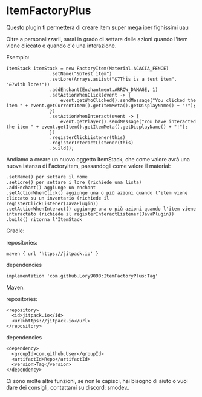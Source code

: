 # ItemFactoryPlus

Questo plugin ti permetterà di creare item super mega iper fighissimi uau

Oltre a personalizzarli, sarai in grado di settare delle azioni quando l'item viene cliccato e quando c'è una interazione.

Esempio:

```
ItemStack itemStack = new FactoryItem(Material.ACACIA_FENCE)
                .setName("&bTest item")
                .setLore(Arrays.asList("&7This is a test item", "&7with lore!"))
                .addEnchant(Enchantment.ARROW_DAMAGE, 1)
                .setActionWhenClick(event -> {
                    event.getWhoClicked().sendMessage("You clicked the item " + event.getCurrentItem().getItemMeta().getDisplayName() + "!");
                })
                .setActionWhenInteract(event -> {
                    event.getPlayer().sendMessage("You have interacted the item " + event.getItem().getItemMeta().getDisplayName() + "!");
                })
                .registerClickListener(this)
                .registerInteractListener(this)
                .build();
```

Andiamo a creare un nuovo oggetto ItemStack, che come valore avrà una nuova istanza di FactoryItem, passandogli come valore il material:

```
.setName() per settare il nome
.setLore() per settare i lore (richiede una lista)
.addEnchant() aggiunge un enchant
.setActionWhenClick() aggiunge una o più azioni quando l'item viene cliccato su un inventario (richiede il registerClickListener(JavaPlugin))
.setActionWhenInteract() aggiunge una o più azioni quando l'item viene interactato (richiede il registerInteractListener(JavaPlugin))
.build() ritorna l'ItemStack
```

Gradle:

repositories:

```
maven { url 'https://jitpack.io' }
```
dependencies
```
implementation 'com.github.Lory9098:ItemFactoryPlus:Tag'
```

Maven:

repositories:

```
<repository>
  <id>jitpack.io</id>
  <url>https://jitpack.io</url>
</repository>
```
dependencies
```
<dependency>
  <groupId>com.github.User</groupId>
  <artifactId>Repo</artifactId>
  <version>Tag</version>
</dependency>
```




Ci sono molte altre funzioni, se non le capisci, hai bisogno di aiuto o vuoi dare dei consigli, contattami su discord: smodev_
